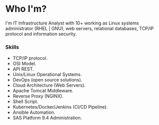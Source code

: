 # Who I'm?

<p> I'm IT Infrastructure Analyst with 10+ working as Linux systems administrator (RHEL | GNU), web servers, relational databases, TCP/IP protocol and information security.</p>


### Skills

<ul>
<li> TCP/IP protocol. </li>
<li> OSI Model. </li>
<li>  API REST. </li>
<li> Unix/Linux Operational Systems. </li>
<li>  DevOps (open source solutions). </li>
<li>  Cloud Architecture (Web Servers). </li>
<li> Apache Tomcat Middleware. </li>
<li> Reverse Proxy (NGINX). </li>
<li> Shell Script. </li>
<li>  Kubernetes/Docker/Jenkins (CI/CD Pipeline). </li>
<li>  Ansible Automation. </li>
<li> SAS Platform 9.4 Administration. </li>

</ul>
